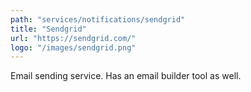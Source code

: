 ```yaml
---
path: "services/notifications/sendgrid"
title: "Sendgrid"
url: "https://sendgrid.com/"
logo: "/images/sendgrid.png"
---
```


Email sending service. Has an email builder tool as well.
